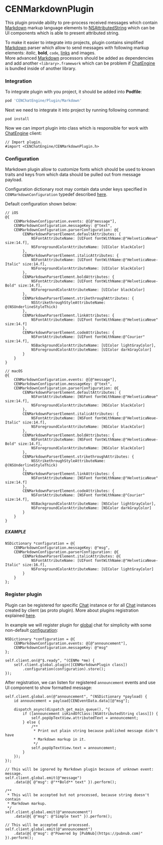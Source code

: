 # CENMarkdownPlugin

This plugin provide ability to pre-process received messages which contain [Markdown](https://daringfireball.net/projects/markdown/syntax) markup language elements to [NSAttributedString](https://developer.apple.com/documentation/foundation/nsattributedstring?language=objc) which can be UI components which is able to present attributed string.  

To make it easier to integrate into projects, plugin contains simplified [Markdown](https://daringfireball.net/projects/markdown/) parser which allow to send messages with following markup elements: _italic_, **bold**, `code`, [links](https://pubnub.com) and images.  
More advanced [Markdown](https://daringfireball.net/projects/markdown/) processors should be added as dependencies and add another `<library>.framework` which can be problem if [ChatEngine](reference-chatengine) is bundled inside of another library.

### Integration

To integrate plugin with you project, it should be added into **Podfile**:  
```ruby
pod 'CENChatEngine/Plugin/Markdown'
```

Next we need to integrate it into project by running following command:
```
pod install
```  

Now we can import plugin into class which is responsible for work with [ChatEngine](reference-chatengine) client:
```objc
// Import plugin.
#import <CENChatEngine/CENMarkdownPlugin.h>
```

### Configuration

Markdown plugin allow to customize fonts which should be used to known traits and keys from which data should be pulled out from message payload.  

Configuration dictionary root may contain data under keys specified in `CENMarkdownConfiguration` typedef described [here](reference-markdown-configuration).  

Default configuration shown below:
```objc
// iOS
@{
    CENMarkdownConfiguration.events: @[@"message"],
    CENMarkdownConfiguration.messageKey: @"text",
    CENMarkdownConfiguration.parserConfiguration: @{
        CENMarkdownParserElement.defaultAttributes: {
            NSFontAttributeName: [UIFont fontWithName:@"HelveticaNeue" size:14.f],
            NSForegroundColorAttributeName: [UIColor blackColor]
        },
        CENMarkdownParserElement.italicAttributes: {
            NSFontAttributeName: [UIFont fontWithName:@"HelveticaNeue-Italic" size:14.f],
            NSForegroundColorAttributeName: [UIColor blackColor]
        },
        CENMarkdownParserElement.boldAttributes: {
            NSFontAttributeName: [UIFont fontWithName:@"HelveticaNeue-Bold" size:14.f],
            NSForegroundColorAttributeName: [UIColor blackColor]
        },
        CENMarkdownParserElement.strikethroughAttributes: {
            NSStrikethroughStyleAttributeName: @(NSUnderlineStyleThick)
        },
        CENMarkdownParserElement.linkAttributes: {
            NSFontAttributeName: [UIFont fontWithName:@"HelveticaNeue" size:14.f]
        },
        CENMarkdownParserElement.codeAttributes: {
            NSFontAttributeName: [UIFont fontWithName:@"Courier" size:14.f],
            NSBackgroundColorAttributeName: [UIColor lightGrayColor],
            NSForegroundColorAttributeName: [UIColor darkGrayColor]
        }
    }
}

// macOS
@{
    CENMarkdownConfiguration.events: @[@"message"],
    CENMarkdownConfiguration.messageKey: @"text",
    CENMarkdownConfiguration.parserConfiguration: @{
        CENMarkdownParserElement.defaultAttributes: {
            NSFontAttributeName: [NSFont fontWithName:@"HelveticaNeue" size:14.f],
            NSForegroundColorAttributeName: [NSColor blackColor]
        },
        CENMarkdownParserElement.italicAttributes: {
            NSFontAttributeName: [NSFont fontWithName:@"HelveticaNeue-Italic" size:14.f],
            NSForegroundColorAttributeName: [NSColor blackColor]
        },
        CENMarkdownParserElement.boldAttributes: {
            NSFontAttributeName: [NSFont fontWithName:@"HelveticaNeue-Bold" size:14.f],
            NSForegroundColorAttributeName: [NSColor blackColor]
        },
        CENMarkdownParserElement.strikethroughAttributes: {
            NSStrikethroughStyleAttributeName: @(NSUnderlineStyleThick)
        },
        CENMarkdownParserElement.linkAttributes: {
            NSFontAttributeName: [NSFont fontWithName:@"HelveticaNeue" size:14.f]
        },
        CENMarkdownParserElement.codeAttributes: {
            NSFontAttributeName: [NSFont fontWithName:@"Courier" size:14.f],
            NSBackgroundColorAttributeName: [NSColor lightGrayColor],
            NSForegroundColorAttributeName: [NSColor darkGrayColor]
        }
    }
}
```

##### EXAMPLE

```objc
NSDictionary *configuration = @{
    CENMarkdownConfiguration.messageKey: @"msg",
    CENMarkdownConfiguration.parserConfiguration: @{
        CENMarkdownParserElement.italicAttributes: @{
            NSFontAttributeName: [UIFont fontWithName:@"HelveticaNeue-Italic" size:16.f],
            NSForegroundColorAttributeName: [UIColor lightGrayColor]
        }
    }
};
```


### Register plugin

Plugin can be registered for specific [Chat](reference-chat) instance or for all [Chat](reference-chat) instances created by client (as proto plugin). More about plugins registration explained [here](concepts-plugins).  

In example we will register plugin for [global](reference-chatengine#global) chat for simplicity with some non-default [configuration](#configuration):  
```objc
NSDictionary *configuration = @{ 
    CENMarkdownConfiguration.events: @[@"announcement"], 
    CENMarkdownConfiguration.messageKey: @"msg" 
};

self.client.on(@"$.ready", ^(CENMe *me) {
    self.client.global.plugin([CENMarkdownPlugin class])
        .configuration(configuration).store();
});
```  

After registration, we can listen for registered `announcement` events and use UI component to show formatted message:  
```objc
self.client.global.on(@"announcement", ^(NSDictionary *payload) {
    id announcement = payload[CENEventData.data][@"msg"];

    dispatch_async(dispatch_get_main_queue(), ^{
        if ([announcement isKindOfClass:[NSAttributedString class]]) {
            self.popUpTextView.attributedText = announcement;
        } else {
            /**
             * Print out plain string because published message didn't have
             * Markdown markup in it. 
             */
            self.popUpTextView.text = announcement;
        }
    });
});

// This will be ignored by Markdown plugin because of unknown event: message.
self.client.global.emit(@"message")
    .data(@{ @"msg": @"**Bold** text" }).perform();

/**
 * This will be accepted but not processed, because string doesn't contain 
 * Markdown markup.
 */
self.client.global.emit(@"announcement")
    .data(@{ @"msg": @"Simple text" }).perform();

// This will be accepted and processed.
self.client.global.emit(@"announcement")
    .data(@{ @"msg": @"Powered by [PubNub](https://pubnub.com)" }).perform();
```